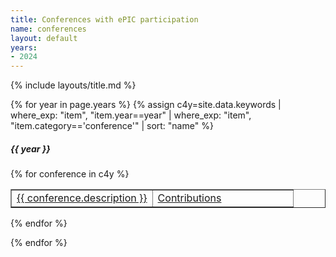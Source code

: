```yaml
---
title: Conferences with ePIC participation
name: conferences
layout: default
years:
- 2024
---
```

{% include layouts/title.md %}

{% for year in page.years %}
{% assign c4y=site.data.keywords | where_exp: "item", "item.year==year" | where_exp: "item", "item.category=='conference'" | sort: "name" %}

<h5>{{ year }}</h5>
{% for conference in c4y %}
<table width="50%" border="1">
  <tr>
    <td width="50%"><nobr><a href="{{ conference.url }}" target="_blank">{{ conference.description }}</a></nobr></td>
    <td width="50%"><nobr><a href="{{ site.zenodo_query_base }}{{ conference.name }}" target="_blank">Contributions</a></nobr></td>
  </tr>
</table>
{% endfor %}


{% endfor %}
